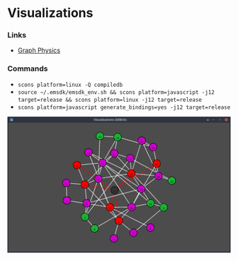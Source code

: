 # Visualizations

### Links
- [Graph Physics](https://journals.plos.org/plosone/article?id=10.1371/journal.pone.0098679)

### Commands
- `scons platform=linux -Q compiledb`
- `source ~/.emsdk/emsdk_env.sh && scons platform=javascript -j12 target=release && scons platform=linux -j12 target=release`
- `scons platform=javascript generate_bindings=yes -j12 target=release`

![](https://raw.githubusercontent.com/christopher-besch/visualizations/main/images/03.png)
